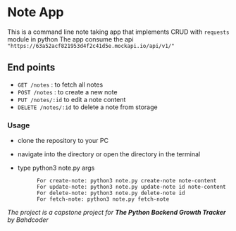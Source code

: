 # Note App
This is a command line note taking app that implements CRUD with `requests` module in python
The app consume the api `"https://63a52acf821953d4f2c41d5e.mockapi.io/api/v1/"`

## End points
- `GET /notes` : to fetch all notes
- `POST /notes` : to create a new note
- `PUT /notes/:id` to edit a note content
- `DELETE /notes/:id` to delete a note from storage


### Usage 
- clone the repository to your PC
- navigate into the directory or open the directory in the terminal
- type python3 note.py <command> args
        
            For create-note: python3 note.py create-note note-content
            For update-note: python3 note.py update-note id note-content
            For delete-note: python3 note.py delete-note id 
            For fetch-note: python3 note.py fetch-note


_The project is a capstone project for **The Python Backend Growth Tracker** by Bahdcoder_